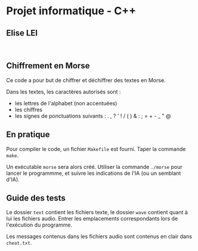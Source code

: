 # Projet informatique - C++
## Elise LEI
&nbsp;
## Chiffrement en Morse

Ce code a pour but de chiffrer et déchiffrer des textes en Morse.

Dans les textes, les caractères autorisés sont :
- les lettres de l'alphabet (non accentuées)
- les chiffres
- les signes de ponctuations suivants : . , ? ' ! / ( ) & : ; = + - _ " @

## En pratique

Pour compiler le code, un fichier `Makefile` est fourni. Taper la commande `make`.

Un exécutable `morse` sera alors créé. Utiliser la commande `./morse` pour lancer le programmme, et suivre les indications de l'IA (ou un semblant d'IA).

## Guide des tests
Le dossier `text` contient les fichiers texte, le dossier `wave` contient quant à lui les fichiers audio. Entrer les emplacements correspondants lors de l'exécution du programme.

Les messages contenus dans les fichiers audio sont contenus en clair dans `cheat.txt`.